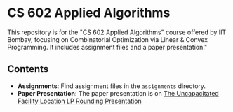 # CS 602 Applied Algorithms

This repository is for the "CS 602 Applied Algorithms" course offered by IIT Bombay, focusing on Combinatorial Optimization via Linear & Convex Programming. It includes assignment files and a paper presentation."

## Contents

- **Assignments**: Find assignment files in the `assignments` directory.
- **Paper Presentation**: The paper presentation is on [The Uncapacitated Facility Location LP Rounding Presentation](https://github.com/mlspragna/Applied-Algorithms/blob/main/Paper%20presentation.pptx)
